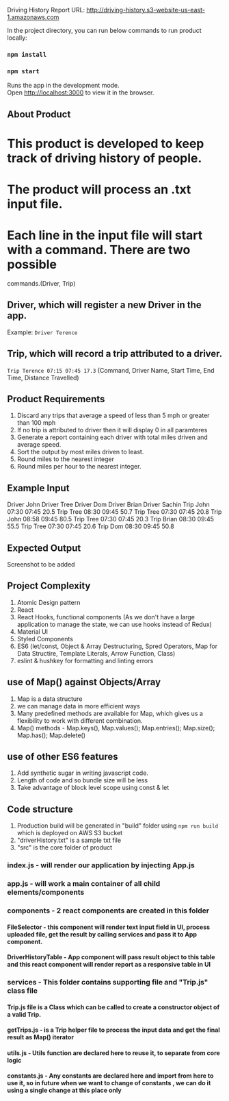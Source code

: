 Driving History Report
URL: http://driving-history.s3-website-us-east-1.amazonaws.com

In the project directory, you can run below commands to run product locally:

### `npm install`
### `npm start`

Runs the app in the development mode.\
Open [http://localhost:3000](http://localhost:3000) to view it in the browser.

## About Product
# This product is developed to keep track of driving history of people.
# The product will process an .txt input file.
# Each line in the input file will start with a command. There are two possible
commands.(Driver, Trip)

## Driver, which will register a new Driver in the app.
Example:
`Driver Terence`

## Trip, which will record a trip attributed to a driver. 
`Trip Terence 07:15 07:45 17.3` (Command, Driver Name, Start Time, End Time, Distance Travelled)

## Product Requirements
1. Discard any trips that average a speed of less than 5 mph or greater than 100 mph
2. If no trip is attributed to driver then it will display 0 in all paramteres
3. Generate a report containing each driver with total miles driven and average
speed. 
4. Sort the output by most miles driven to least. 
5. Round miles to the nearest integer
6. Round miles per hour to the nearest integer.

## Example Input
Driver John
Driver Tree
Driver Dom
Driver Brian
Driver Sachin
Trip John 07:30 07:45 20.5
Trip Tree 08:30 09:45 50.7
Trip Tree 07:30 07:45 20.8
Trip John 08:58 09:45 80.5
Trip Tree 07:30 07:45 20.3
Trip Brian 08:30 09:45 55.5
Trip Tree 07:30 07:45 20.6
Trip Dom 08:30 09:45 50.8

## Expected Output
Screenshot to be added

## Project Complexity
1. Atomic Design pattern
2. React
3. React Hooks, functional components (As we don't have  a large application to manage the state, we can use hooks instead of Redux)
4. Material UI
5. Styled Components
6. ES6 (let/const, Object & Array Destructuring, Spred Operators, Map for Data Structire, Template Literals, Arrow Function, Class)
7. eslint & hushkey for formatting and linting errors

## use of Map() against Objects/Array
1. Map is a data structure
2. we can manage data in more efficient ways 
3. Many predefined methods are available for Map, which gives us a flexibility to work with different combination.
4. Map() methods - Map.keys(), Map.values(); Map.entries(); Map.size(); Map.has(); Map.delete()

## use of other ES6 features
1. Add synthetic sugar in writing javascript code. 
2. Length of code and so bundle size will be less
3. Take advantage of block level scope using const & let

## Code structure
1. Production build will be generated in "build" folder using `npm run build` which is deployed on AWS S3 bucket
2. "driverHistory.txt" is a sample txt file 
3. "src"  is the core folder of product
### index.js - will render our application by injecting App.js 
### app.js - will work a main container of all child elements/components
### components - 2 react components are created in this  folder
#### FileSelector - this component will render text input field in UI, process uploaded file, get the result by calling services and pass it to App component.
#### DriverHistoryTable - App component will pass result object to this table and this react component will render report as a responsive table in UI
### services - This folder contains supporting file and "Trip.js" class file 
#### Trip.js file is a Class which can be called to create a constructor object of a valid Trip. 
#### getTrips.js - is a Trip helper file to process the input data and get the final result as Map() iterator
#### utils.js - Utils function are declared here to reuse it, to separate from core logic
#### constants.js - Any constants are declared here and import from here to use it, so in future when we want to change of constants , we can do it using a single change at this place only









